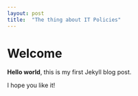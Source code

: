 ```yaml
---
layout: post
title:  "The thing about IT Policies"
---
```


# Welcome

**Hello world**, this is my first Jekyll blog post.

I hope you like it!